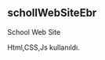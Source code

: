 ## schollWebSiteEbr

<p>School Web Site</p>

Html,CSS,Js kullanıldı.

<img src="./Education-Website-.gif" alt="">